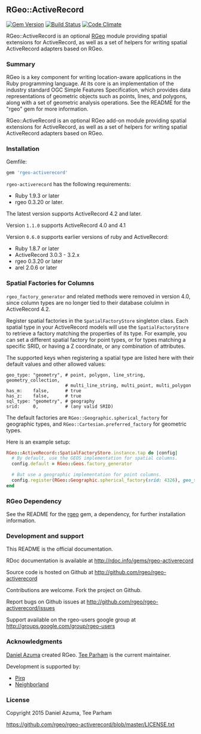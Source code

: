 ## RGeo::ActiveRecord

[![Gem Version](https://badge.fury.io/rb/rgeo-activerecord.svg)](http://badge.fury.io/rb/rgeo-activerecord)
[![Build Status](https://travis-ci.org/rgeo/rgeo-activerecord.svg?branch=master)](https://travis-ci.org/rgeo/rgeo-activerecord)
[![Code Climate](https://codeclimate.com/github/rgeo/rgeo-activerecord.png)](https://codeclimate.com/github/rgeo/rgeo-activerecord)

RGeo::ActiveRecord is an optional [RGeo](http://github.com/dazuma/rgeo) module
providing spatial extensions for ActiveRecord, as well as a set of helpers for
writing spatial ActiveRecord adapters based on RGeo.

### Summary

RGeo is a key component for writing location-aware applications in the Ruby
programming language. At its core is an implementation of the industry
standard OGC Simple Features Specification, which provides data
representations of geometric objects such as points, lines, and polygons,
along with a set of geometric analysis operations. See the README for the
"rgeo" gem for more information.

RGeo::ActiveRecord is an optional RGeo add-on module providing spatial
extensions for ActiveRecord, as well as a set of helpers for writing spatial
ActiveRecord adapters based on RGeo.

### Installation

Gemfile:

```ruby
gem 'rgeo-activerecord'
```

`rgeo-activerecord` has the following requirements:

* Ruby 1.9.3 or later
* rgeo 0.3.20 or later.

The latest version supports ActiveRecord 4.2 and later.

Version `1.1.0` supports ActiveRecord 4.0 and 4.1

Version `0.6.0` supports earlier versions of ruby and ActiveRecord:

* Ruby 1.8.7 or later
* ActiveRecord 3.0.3 - 3.2.x
* rgeo 0.3.20 or later
* arel 2.0.6 or later

### Spatial Factories for Columns

`rgeo_factory_generator` and related methods were removed in version 4.0, since column types
are no longer tied to their database colulmn in ActiveRecord 4.2.

Register spatial factories in the `SpatialFactoryStore` singleton class. Each spatial type
in your ActiveRecord models will use the `SpatialFactoryStore` to retrieve
a factory matching the properties of its type. For example, you can set a different
spatial factory for point types, or for types matching a specific SRID, or having
a Z coordinate, or any combination of attributes.

The supported keys when registering a spatial type are listed here with their default values
and other allowed values:

```
geo_type: "geometry", # point, polygon, line_string, geometry_collection, 
                      # multi_line_string, multi_point, multi_polygon
has_m:    false,      # true
has_z:    false,      # true
sql_type: "geometry", # geography
srid:     0,          # (any valid SRID)
```

The default factories are `RGeo::Geographic.spherical_factory` for 
geographic types, and `RGeo::Cartesian.preferred_factory` for geometric types.

Here is an example setup:

```ruby
RGeo::ActiveRecord::SpatialFactoryStore.instance.tap do |config|
  # By default, use the GEOS implementation for spatial columns.
  config.default = RGeo::Geos.factory_generator

  # But use a geographic implementation for point columns.
  config.register(RGeo::Geographic.spherical_factory(srid: 4326), geo_type: "point")
end
```

### RGeo Dependency

See the README for the [rgeo](https://github.com/rgeo/rgeo) gem, a dependency, for further
installation information.

### Development and support

This README is the official documentation.

RDoc documentation is available at http://rdoc.info/gems/rgeo-activerecord

Source code is hosted on Github at http://github.com/rgeo/rgeo-activerecord

Contributions are welcome. Fork the project on Github.

Report bugs on Github issues at
http://github.com/rgeo/rgeo-activerecord/issues

Support available on the rgeo-users google group at
http://groups.google.com/group/rgeo-users

### Acknowledgments

[Daniel Azuma](http://www.daniel-azuma.com) created RGeo.
[Tee Parham](http://twitter.com/teeparham) is the current maintainer.

Development is supported by:

* [Pirq](http://pirq.com)
* [Neighborland](https://neighborland.com)

### License

Copyright 2015 Daniel Azuma, Tee Parham

https://github.com/rgeo/rgeo-activerecord/blob/master/LICENSE.txt
